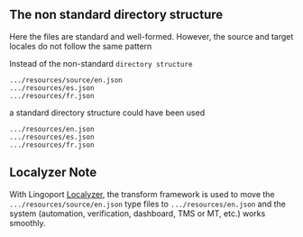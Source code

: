 ## The non standard directory structure
Here the files are standard and well-formed. However, the source and target locales do not follow the same pattern

Instead of the non-standard <code>directory structure</code> 

    .../resources/source/en.json
    .../resources/es.json
    .../resources/fr.json


a standard directory structure could have been used

    .../resources/en.json
    .../resources/es.json
    .../resources/fr.json

## Localyzer Note
With Lingoport [Localyzer](https://lingoport.com/software-internationalization-products/localyzer-localization-automation/), the transform framework is used to move the <code>.../resources/source/en.json</code> type files to <code>.../resources/en.json</code> and the system (automation, verification, dashboard, TMS or MT, etc.) works smoothly.
